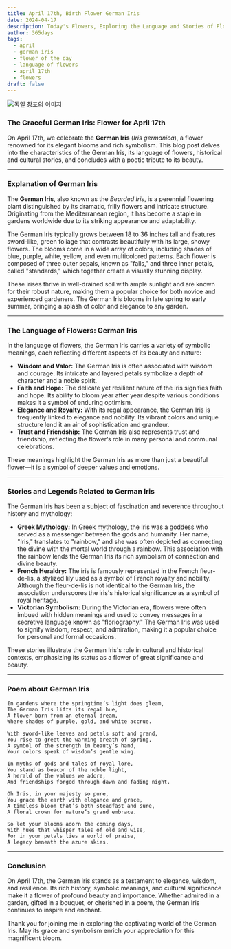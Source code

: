 ```yaml
---
title: April 17th, Birth Flower German Iris
date: 2024-04-17
description: Today's Flowers, Exploring the Language and Stories of Flowers German Iris
author: 365days
tags:
  - april
  - german iris
  - flower of the day
  - language of flowers
  - april 17th
  - flowers
draft: false
---
```


![독일 창포의 이미지](https://cdn.pixabay.com/photo/2018/06/10/19/12/iris-3467097_960_720.jpg#center)

### The Graceful German Iris: Flower for April 17th

On April 17th, we celebrate the **German Iris** (*Iris germanica*), a flower renowned for its elegant blooms and rich symbolism. This blog post delves into the characteristics of the German Iris, its language of flowers, historical and cultural stories, and concludes with a poetic tribute to its beauty.

---

### Explanation of German Iris

The **German Iris**, also known as the *Bearded Iris*, is a perennial flowering plant distinguished by its dramatic, frilly flowers and intricate structure. Originating from the Mediterranean region, it has become a staple in gardens worldwide due to its striking appearance and adaptability.

The German Iris typically grows between 18 to 36 inches tall and features sword-like, green foliage that contrasts beautifully with its large, showy flowers. The blooms come in a wide array of colors, including shades of blue, purple, white, yellow, and even multicolored patterns. Each flower is composed of three outer sepals, known as "falls," and three inner petals, called "standards," which together create a visually stunning display.

These irises thrive in well-drained soil with ample sunlight and are known for their robust nature, making them a popular choice for both novice and experienced gardeners. The German Iris blooms in late spring to early summer, bringing a splash of color and elegance to any garden.

---

### The Language of Flowers: German Iris

In the language of flowers, the German Iris carries a variety of symbolic meanings, each reflecting different aspects of its beauty and nature:

- **Wisdom and Valor:** The German Iris is often associated with wisdom and courage. Its intricate and layered petals symbolize a depth of character and a noble spirit.
- **Faith and Hope:** The delicate yet resilient nature of the iris signifies faith and hope. Its ability to bloom year after year despite various conditions makes it a symbol of enduring optimism.
- **Elegance and Royalty:** With its regal appearance, the German Iris is frequently linked to elegance and nobility. Its vibrant colors and unique structure lend it an air of sophistication and grandeur.
- **Trust and Friendship:** The German Iris also represents trust and friendship, reflecting the flower’s role in many personal and communal celebrations.

These meanings highlight the German Iris as more than just a beautiful flower—it is a symbol of deeper values and emotions.

---

### Stories and Legends Related to German Iris

The German Iris has been a subject of fascination and reverence throughout history and mythology:

- **Greek Mythology:** In Greek mythology, the Iris was a goddess who served as a messenger between the gods and humanity. Her name, "Iris," translates to "rainbow," and she was often depicted as connecting the divine with the mortal world through a rainbow. This association with the rainbow lends the German Iris its rich symbolism of connection and divine beauty.
- **French Heraldry:** The iris is famously represented in the French fleur-de-lis, a stylized lily used as a symbol of French royalty and nobility. Although the fleur-de-lis is not identical to the German Iris, the association underscores the iris's historical significance as a symbol of royal heritage.
- **Victorian Symbolism:** During the Victorian era, flowers were often imbued with hidden meanings and used to convey messages in a secretive language known as "floriography." The German Iris was used to signify wisdom, respect, and admiration, making it a popular choice for personal and formal occasions.

These stories illustrate the German Iris's role in cultural and historical contexts, emphasizing its status as a flower of great significance and beauty.

---

### Poem about German Iris


	In gardens where the springtime’s light does gleam,
	The German Iris lifts its regal hue,
	A flower born from an eternal dream,
	Where shades of purple, gold, and white accrue.
	
	With sword-like leaves and petals soft and grand,
	You rise to greet the warming breath of spring,
	A symbol of the strength in beauty’s hand,
	Your colors speak of wisdom’s gentle wing.
	
	In myths of gods and tales of royal lore,
	You stand as beacon of the noble light,
	A herald of the values we adore,
	And friendships forged through dawn and fading night.
	
	Oh Iris, in your majesty so pure,
	You grace the earth with elegance and grace,
	A timeless bloom that’s both steadfast and sure,
	A floral crown for nature’s grand embrace.
	
	So let your blooms adorn the coming days,
	With hues that whisper tales of old and wise,
	For in your petals lies a world of praise,
	A legacy beneath the azure skies.

---

### Conclusion

On April 17th, the German Iris stands as a testament to elegance, wisdom, and resilience. Its rich history, symbolic meanings, and cultural significance make it a flower of profound beauty and importance. Whether admired in a garden, gifted in a bouquet, or cherished in a poem, the German Iris continues to inspire and enchant.

Thank you for joining me in exploring the captivating world of the German Iris. May its grace and symbolism enrich your appreciation for this magnificent bloom.